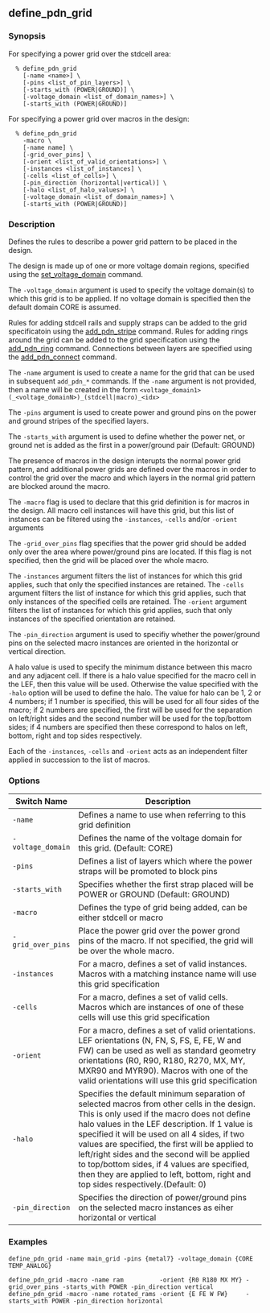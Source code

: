## define_pdn_grid

### Synopsis
For specifying a power grid over the stdcell area:
```
  % define_pdn_grid
    [-name <name>] \
    [-pins <list_of_pin_layers>] \
    [-starts_with (POWER|GROUND)] \
    [-voltage_domain <list_of_domain_names>] \
    [-starts_with (POWER|GROUND)]
```
For specifying a power grid over macros in the design:
```
  % define_pdn_grid
    -macro \
    [-name name] \
    [-grid_over_pins] \
    [-orient <list_of_valid_orientations>] \
    [-instances <list_of_instances] \
    [-cells <list_of_cells>] \
    [-pin_direction (horizontal|vertical)] \
    [-halo <list_of_halo_values>] \
    [-voltage_domain <list_of_domain_names>] \
    [-starts_with (POWER|GROUND)]    
```

### Description

Defines the rules to describe a power grid pattern to be placed in the design.

The design is made up of one or more voltage domain regions, specified using the [set_voltage_domain](set_voltage_domain.md) command. 

The `-voltage_domain` argument is used to specify the voltage domain(s) to which this grid is to be applied. If no voltage domain is specified then the default domain CORE is assumed.

Rules for adding stdcell rails and supply straps can be added to the grid specificatoin using the [add_pdn_stripe](add_pdn_stripe.md) command.
Rules for adding rings around the grid can be added to the grid specification using the [add_pdn_ring](add_pdn_ring.md) command.
Connections between layers are specified using the [add_pdn_connect](add_pdn_connect.md) command.

The `-name` argument is used to create a name for the grid that can be used in subsequent `add_pdn_*` commands. If the `-name` argument is not provided, then a name will be created in the form `<voltage_domain1>(_<voltage_domainN>)_(stdcell|macro)_<idx>`

The `-pins` argument is used to create power and ground pins on the power and ground stripes of the specified layers.

The `-starts_with` argument is used to define whether the power net, or ground net is added as the first in a power/ground pair (Default: GROUND)

The presence of macros in the design interupts the normal power grid pattern, and additional power grids are defined over the macros in order to control the grid over the macro and which layers in the normal grid pattern are blocked around the macro.

The `-macro` flag is used to declare that this grid definition is for macros in the design. All macro cell instances will have this grid, but this list of instances can be filtered using the `-instances`, `-cells` and/or `-orient` arguments

The `-grid_over_pins` flag specifies that the power grid should be added only over the area where power/ground pins are located. If this flag is not specified, then the grid will be placed over the whole macro.

The `-instances` argument filters the list of instances for which this grid applies, such that only the specified instances are retained.
The `-cells` argument filters the list of instance for which this grid applies, such that only instances of the specified cells are retained.
The `-orient` argument filters the list of instances for which this grid applies, such that only instances of the specified orientation are retained.

The `-pin_direction` argument is used to specifiy whether the power/ground pins on the selected macro instances are oriented in the horizontal or vertical direction.

A halo value is used to specify the minimum distance between this macro and any adjacent cell. If there is a halo value specified for the macro cell in the LEF, then this value will be used. Otherwise the value specified with the `-halo` option will be used to define the halo. The value for halo can be 1, 2 or 4 numbers; if 1 number is specified, this will be used for all four sides of the macro; if 2 numbers are specified, the first will be used for the separation on left/right sides and the second number will be used for the top/bottom sides; if 4 numbers are specified then these correspond to halos on left, bottom, right and top sides respectively.

Each of the `-instances`, `-cells` and `-orient` acts as an independent filter applied in succession to the list of macros.


### Options

| Switch Name | Description |
| ----- | ----- |
| `-name` | Defines a name to use when referring to this grid definition |
| `-voltage_domain` | Defines the name of the voltage domain for this grid. (Default: CORE) |
| `-pins` | Defines a list of layers which where the power straps will be promoted to block pins |
| `-starts_with` | Specifies whether the first strap placed will be POWER or GROUND (Default: GROUND) |
| `-macro` | Defines the type of grid being added, can be either stdcell or macro|
| `-grid_over_pins` | Place the power grid over the power grond pins of the macro. If not specified, the grid will be over the whole macro. |
| `-instances` | For a macro, defines a set of valid instances. Macros with a matching instance name will use this grid specification |
| `-cells` | For a macro, defines a set of valid cells. Macros which are instances of one of these cells will use this grid specification |
| `-orient` | For a macro, defines a set of valid orientations. LEF orientations (N, FN, S, FS, E, FE, W and FW) can be used as well as standard geometry orientations (R0, R90, R180, R270, MX, MY, MXR90 and MYR90). Macros with one of the valid orientations will use this grid specification |
| `-halo` | Specifies the default minimum separation of selected macros from other cells in the design. This is only used if the macro does not define halo values in the LEF description. If 1 value is specified it will be used on all 4 sides, if two values are specified, the first will be applied to left/right sides and the second will be applied to top/bottom sides, if 4 values are specified, then they are applied to left, bottom, right and top sides respectively.(Default: 0) |
| `-pin_direction` | Specifies the direction of power/ground pins on the selected macro instances as eiher horizontal or vertical |


### Examples
```
define_pdn_grid -name main_grid -pins {metal7} -voltage_domain {CORE TEMP_ANALOG}

define_pdn_grid -macro -name ram          -orient {R0 R180 MX MY} -grid_over_pins -starts_with POWER -pin_direction vertical
define_pdn_grid -macro -name rotated_rams -orient {E FE W FW}     -starts_with POWER -pin_direction horizontal

```

